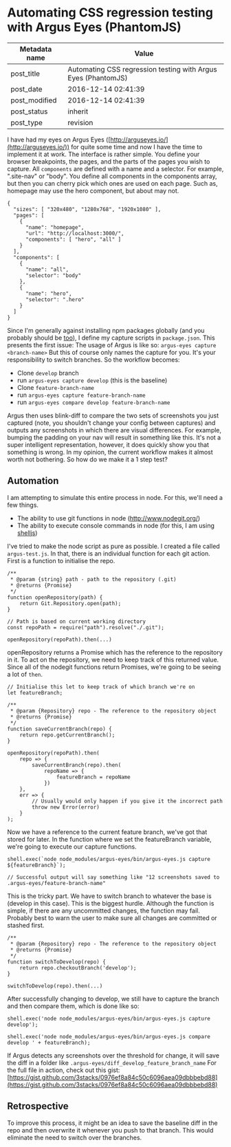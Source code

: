 # Automating CSS regression testing with Argus Eyes (PhantomJS)

| Metadata name | Value                                                         |
| ------------- | ------------------------------------------------------------- |
| post_title    | Automating CSS regression testing with Argus Eyes (PhantomJS) |
| post_date     | 2016-12-14 02:41:39                                           |
| post_modified | 2016-12-14 02:41:39                                           |
| post_status   | inherit                                                       |
| post_type     | revision                                                      |

I have had my eyes on Argus Eyes ([http://arguseyes.io/](http://arguseyes.io/)) for quite some time and now I have the time to implement it at work. The interface is rather simple. You define your browser breakpoints, the pages, and the parts of the pages you wish to capture. All `components` are defined with a name and a selector. For example, ".site-nav" or "body". You define all components in the components array, but then you can cherry pick which ones are used on each page. Such as, homepage may use the hero component, but about may not.

    {
      "sizes": [ "320x480", "1280x768", "1920x1080" ],
      "pages": [
        {
          "name": "homepage",
          "url": "http://localhost:3000/",
          "components": [ "hero", "all" ]
        }
      ],
      "components": [
        {
          "name": "all",
          "selector": "body"
        },
        {
          "name": "hero",
          "selector": ".hero"
        }
      ]
    }

Since I'm generally against installing npm packages globally (and you probably should be [too](https://www.sitepoint.com/solve-global-npm-module-dependency-problem/)), I define my capture scripts in `package.json`. This presents the first issue: The usage of Argus is like so: `argus-eyes capture <branch-name>` But this of course only names the capture for you. It's your responsibility to switch branches. So the workflow becomes:

-   Clone `develop` branch
-   run `argus-eyes capture develop` (this is the baseline)
-   Clone `feature-branch-name`
-   run `argus-eyes capture feature-branch-name`
-   run `argus-eyes compare develop feature-branch-name`

Argus then uses blink-diff to compare the two sets of screenshots you just captured (note, you shouldn't change your config between captures) and outputs any screenshots in which there are visual differences. For example, bumping the padding on your nav will result in something like this. It's not a super intelligent representation, however, it does quickly show you that something is wrong. In my opinion, the current workflow makes it almost worth not bothering. So how do we make it a 1 step test?

## Automation

I am attempting to simulate this entire process in node. For this, we'll need a few things.

-   The ability to use git functions in node (http://www.nodegit.org/)
-   The ability to execute console commands in node (for this, I am using [shelljs](https://www.npmjs.com/package/shelljs))

I've tried to make the node script as pure as possible. I created a file called `argus-test.js`. In that, there is an individual function for each git action. First is a function to initialise the repo.

    /**
     * @param {string} path - path to the repository (.git)
     * @returns {Promise}
     */
    function openRepository(path) {
        return Git.Repository.open(path);
    }

    // Path is based on current working directory
    const repoPath = require("path").resolve("./.git");

    openRepository(repoPath).then(...)

openRepository returns a Promise which has the reference to the repository in it. To act on the repository, we need to keep track of this returned value. Since all of the nodegit functions return Promises, we're going to be seeing a lot of `then`.

    // Initialise this let to keep track of which branch we're on
    let featureBranch;

    /**
     * @param {Repository} repo - The reference to the repository object
     * @returns {Promise}
     */
    function saveCurrentBranch(repo) {
        return repo.getCurrentBranch();
    }

    openRepository(repoPath).then(
        repo => {
            saveCurrentBranch(repo).then(
                repoName => {
                    featureBranch = repoName
                })
        },
        err => {
            // Usually would only happen if you give it the incorrect path
            throw new Error(error)
        }
    );

Now we have a reference to the current feature branch, we've got that stored for later. In the function where we set the featureBranch variable, we're going to execute our capture functions.

    shell.exec(`node node_modules/argus-eyes/bin/argus-eyes.js capture ${featureBranch}`);

    // Successful output will say something like "12 screenshots saved to .argus-eyes/feature-branch-name"

This is the tricky part. We have to switch branch to whatever the base is (develop in this case). This is the biggest hurdle. Although the function is simple, if there are any uncommitted changes, the function may fail. Probably best to warn the user to make sure all changes are committed or stashed first.

    /**
     * @param {Repository} repo - The reference to the repository object
     * @returns {Promise}
     */
    function switchToDevelop(repo) {
        return repo.checkoutBranch('develop');
    }

    switchToDevelop(repo).then(...)

After successfully changing to develop, we still have to capture the branch and then compare them, which is done like so:

    shell.exec('node node_modules/argus-eyes/bin/argus-eyes.js capture develop');

    shell.exec('node node_modules/argus-eyes/bin/argus-eyes.js compare develop ' + featureBranch);

If Argus detects any screenshots over the threshold for change, it will save the diff in a folder like `.argus-eyes/diff_develop_feature_branch_name` For the full file in action, check out this gist: [https://gist.github.com/3stacks/0976ef8a84c50c6096aea09dbbbebd88](https://gist.github.com/3stacks/0976ef8a84c50c6096aea09dbbbebd88)

## Retrospective

To improve this process, it might be an idea to save the baseline diff in the repo and then overwrite it whenever you push to that branch. This would eliminate the need to switch over the branches.
